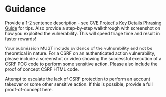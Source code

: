 # Guidance

Provide a 1-2 sentence description - see [CVE Project's Key Details Phrasing Guide](http://cveproject.github.io/docs/content/key-details-phrasing.pdf) for tips. Also provide a step-by-step walkthrough with screenshot on how you exploited the vulnerability. This will speed triage time and result in faster rewards!

Your submission MUST include evidence of the vulnerability and not be theoretical in nature. For a CSRF on an authenticated action vulnerability, please include a screenshot or video showing the successful execution of a CSRF POC code to perform some sensitive action. Please also include the proof of concept CSRF HTML code.

Attempt to escalate the lack of CSRF protection to perform an account takeover or some other sensitive action. If this is possible, provide a full proof-of-concept here.
